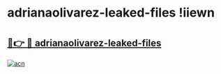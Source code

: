 # adrianaolivarez-leaked-files !iiewn

# <h2><a href="https://d0wraq.esa.edu.pl?title=adrianaolivarez-leaked-files&ref=iiewn">🔗👉 🔴 adrianaolivarez-leaked-files</a></h2>

[![acn](https://github.com/user-attachments/assets/0f9c940e-d8b0-45ae-aac7-cd30a18b3e1c)](https://d0wraq.esa.edu.pl?title=adrianaolivarez-leaked-files&ref=iiewn)

